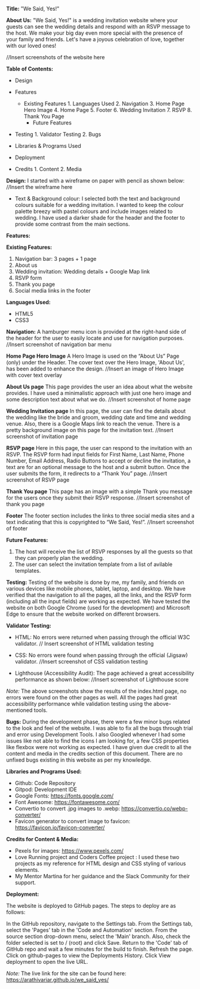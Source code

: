**Title:**
"We Said, Yes!"

**About Us:**
"We Said, Yes!" is a wedding invitation website where your guests can see the wedding details and respond with an RSVP message to the host. We make your big day even more special with the presence of your family and friends. Let's have a joyous celebration of love, together with our loved ones!

 //Insert screenshots of the website here

**Table of Contents:**

* Design
* Features

	* Existing Features
           1. Languages Used
           2. Navigation
           3. Home Page Hero Image
           4. Home Page
           5. Footer
           6. Wedding Invitation
           7. RSVP
           8. Thank You Page
        * Future Features
* Testing
       1. Validator Testing
       2. Bugs
* Libraries & Programs Used
* Deployment
* Credits
       1. Content
       2. Media


**Design:**
I started with a wireframe on paper with pencil as shown below:
//Insert the wireframe here

* Text & Background colour:
  I selected both the text and background colours suitable for a wedding invitation. I wanted to keep the colour palette breezy with pastel colours and include images related to wedding. I have used a darker shade for the header and the footer to provide some contrast from the main sections.


**Features:**

**Existing Features:**
1. Navigation bar: 3 pages + 1 page
2. About us
3. Wedding invitation: Wedding details + Google Map link
4. RSVP form
5. Thank you page
6. Social media links in the footer

**Languages Used:**
+ HTML5
+ CSS3

**Navigation:**
A hamburger menu icon is provided at the right-hand side of the header for the user to easily locate and use for navigation purposes.
//Insert screenshot of navigation bar menu

**Home Page Hero Image**
A Hero Image is used on the “About Us” Page (only) under the Header. The cover text over the Hero Image, 'About Us', has been added to enhance  the design. 
//Insert an image of Hero Image with cover text overlay

**About Us page**
This page provides the user an idea about what the website provides. I have used a minimalistic approach with just one hero image and some description text about what we do.
//Insert screenshot of home page

**Wedding Invitation page**
In this page, the user can find the details about the wedding like the bride and groom, wedding date and time and wedding venue. Also, there is a Google Maps link to reach the venue. There is a pretty background image on this page for the invitation text.
//Insert screenshot of invitation page

**RSVP page**
Here in this page, the user can respond to the invitation with an RSVP. The RSVP form had input fields for First Name, Last Name, Phone Number, Email Address, Radio Buttons to accept or decline the invitation, a text are for an optional message to the host and a submit button. 
Once the user submits the form, it redirects to a “Thank You” page.
//Insert screenshot of RSVP page

**Thank You page**
This page has an image with a  simple Thank you message for the users once they submit their RSVP response.
//Insert screenshot of thank you page

**Footer**
The footer section includes the links to three social media sites and a text indicating that this is copyrighted to “We Said, Yes!”.
//Insert screenshot of footer

**Future Features:**
1. The host will receive the list of RSVP responses by all the guests so that they can properly plan the wedding.
2. The user can select the invitation template from a list of avilable templates.

**Testing:**
Testing of the website is done by me, my family, and friends on various devices like mobile phones, tablet, laptop, and desktop. We have verified that the navigation to all the pages, all the links, and the RSVP form (including all the input fields)  are working as expected.
We have tested the website on both Google Chrome (used for the development) and Microsoft Edge to ensure that the website worked on different browsers.

**Validator Testing:**
* HTML: No errors were returned when passing through the official W3C validator.
// Insert screenshot of HTML validation testing

* CSS: No errors were found when passing through the official (Jigsaw) validator.
//Insert screenshot of CSS validation testing

* Lighthouse (Accessibility Audit): The page achieved a great accessibility performance as shown below:
//Insert screenshot of Lighthouse score

_Note:_ The above screenshots show the results of the index.html page, no errors were found on the other pages as well. All the pages had great accessibility performance while validation testing using the above-mentioned tools.

**Bugs:**
During the development phase, there were a few minor bugs related to the look and feel of the website. I was able to fix all the bugs through trial and error using Development Tools. I also Googled whenever I had some issues like not able to find the icons I am looking for, a few CSS properties like flexbox were not working as expected. I have given due credit to all the content and media in the credits section of this document.
There are no unfixed bugs existing in this website as per my knowledge.

**Libraries and Programs Used:**
* Github: Code Repository
* Gitpod: Development IDE
* Google Fonts: https://fonts.google.com/
* Font Awesome: https://fontawesome.com/
* Convertio to convert .jpg images to .webp: https://convertio.co/webp-converter/
* Favicon generator to convert image to favicon: https://favicon.io/favicon-converter/

**Credits for Content & Media:**
* Pexels for images: https://www.pexels.com/
* Love Running project and Coders Coffee project : I used these two projects as my reference for HTML design and CSS styling of various elements.
* My Mentor Martina for her guidance and the Slack Community for their support.

**Deployment:**

The website is deployed to GitHub pages. The steps to deploy are as follows:

In the GitHub repository, navigate to the Settings tab.
From the Settings tab, select the 'Pages' tab in the 'Code and Automation' section.
From the source section drop-down menu, select the 'Main' branch.
Also, check the folder selected is set to / (root) and click Save.
Return to the 'Code' tab of GitHub repo and wait a few minutes for the build to finish.
Refresh the page. Click on github-pages to view the Deployments History. Click View deployment to open the live URL.

_Note:_ The live link for the site can be found here: https://arathivariar.github.io/we_said_yes/